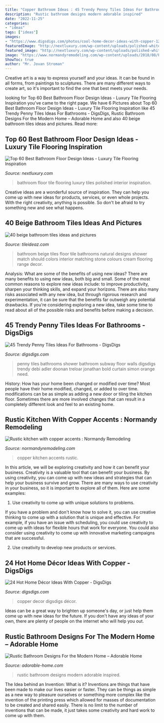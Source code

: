 ```yaml
---
title: "Copper Bathroom Ideas : 45 Trendy Penny Tiles Ideas For Bathrooms"
description: "Rustic bathroom designs modern adorable inspired"
date: "2022-11-25"
categories:
- "ideas"
tags: ["ideas"]
images:
- "https://www.digsdigs.com/photos/cool-home-decor-ideas-with-copper-12.jpg"
featuredImage: "http://nextluxury.com/wp-content/uploads/polished-white-marbe-flooring-bathroom-tile-ideas.jpg"
featured_image: "http://nextluxury.com/wp-content/uploads/polished-white-marbe-flooring-bathroom-tile-ideas.jpg"
image: "https://www.normandyremodeling.com/wp-content/uploads/2018/08/P2171255-2-1024x787.jpg"
ShowToc: true
author: "Mr. Jovan Stroman"
---
```



Creative art is a way to express yourself and your ideas. It can be found in all forms, from paintings to sculptures. There are many different ways to create art, so it's important to find the one that best meets your needs.

	

		
looking for Top 60 Best Bathroom Floor Design Ideas - Luxury Tile Flooring Inspiration you've came to the right page. We have 6 Pictures about Top 60 Best Bathroom Floor Design Ideas - Luxury Tile Flooring Inspiration like 45 Trendy Penny Tiles Ideas For Bathrooms - DigsDigs, Rustic Bathroom Designs For the Modern Home – Adorable Home and also 40 beige bathroom tiles ideas and pictures. Read more:
		
    
## Top 60 Best Bathroom Floor Design Ideas - Luxury Tile Flooring Inspiration

<img loading=lazy src="http://nextluxury.com/wp-content/uploads/polished-white-marbe-flooring-bathroom-tile-ideas.jpg" onerror="this.onerror=null;this.src='https://tse4.mm.bing.net/th?id=OIP.Z3FBlz5S487F-z_UhfP-DAAAAA&amp;pid=15.1';" alt="Top 60 Best Bathroom Floor Design Ideas - Luxury Tile Flooring Inspiration">

_Source: nextluxury.com_

>bathroom floor tile flooring luxury tiles polished interior inspiration. 

	

Creative ideas are a wonderful source of inspiration. They can help you come up with new ideas for products, services, or even whole projects. With the right creativity, anything is possible. So don't be afraid to try something new and see what happens.

    
## 40 Beige Bathroom Tiles Ideas And Pictures

<img loading=lazy src="http://www.tileideaz.com/wp-content/uploads/2015/03/beige_bathroom_tiles_1.jpg" onerror="this.onerror=null;this.src='https://tse4.mm.bing.net/th?id=OIP.v5SL3ekIIgSrr_yuEV3TFgHaHa&amp;pid=15.1';" alt="40 beige bathroom tiles ideas and pictures">

_Source: tileideaz.com_

>bathroom beige tiles floor tile bathrooms natural designs shower match should colors interior matching stone colours cream flooring range decor. 

	

Analysis: What are some of the benefits of using new ideas?
There are many benefits to using new ideas, both big and small. Some of the most common reasons to explore new ideas include: to improve productivity, sharpen your thinking skills, and expand your horizons. There are also many risks associated with any new idea, but through rigorous research and experimentation, it can be sure that the benefits far outweigh any potential drawbacks. If you're considering exploring a new idea, take some time to read about all of the possible risks and benefits before making a decision.

    
## 45 Trendy Penny Tiles Ideas For Bathrooms - DigsDigs

<img loading=lazy src="https://www.digsdigs.com/photos/2016/10/penny-tiles-ideas-bathrooms.jpg" onerror="this.onerror=null;this.src='https://tse4.mm.bing.net/th?id=OIP.IMAhiWCxZ8L_m3n3LCIz1QHaLL&amp;pid=15.1';" alt="45 Trendy Penny Tiles Ideas For Bathrooms - DigsDigs">

_Source: digsdigs.com_

>penny tiles bathrooms shower bathroom subway floor walls digsdigs trendy debi adler doonan treloar jonathan bold curtain simon orange need. 

	

History: How has your home been changed or modified over time?
Most people have their home modified, changed, or added to over time. modifications can be as simple as adding a new door or tiling the kitchen floor. Sometimes there are more involved changes that can result in a completely different look and feel to an existing home.

    
## Rustic Kitchen With Copper Accents : Normandy Remodeling

<img loading=lazy src="https://www.normandyremodeling.com/wp-content/uploads/2018/08/P2171255-2-1024x787.jpg" onerror="this.onerror=null;this.src='https://tse3.mm.bing.net/th?id=OIP.tUykPdUpuZQHpdjAOKmJCgHaFs&amp;pid=15.1';" alt="Rustic kitchen with copper accents : Normandy Remodeling">

_Source: normandyremodeling.com_

>copper kitchen accents rustic. 

	

In this article, we will be exploring creativity and how it can benefit your business.
Creativity is a valuable tool that can benefit your business. By using creativity, you can come up with new ideas and strategies that can help your business survive and grow. There are many ways to use creativity in your business, so it is important to explore all of them. Here are some examples:
1. Use creativity to come up with unique solutions to problems.

If you have a problem and don't know how to solve it, you can use creative thinking to come up with a solution that is unique and effective. For example, if you have an issue with scheduling, you could use creativity to come up with ideas for flexible hours that work for everyone. You could also consider using creativity to come up with innovative marketing campaigns that are successful.

2. Use creativity to develop new products or services.

    
## 24 Hot Home Décor Ideas With Copper - DigsDigs

<img loading=lazy src="https://www.digsdigs.com/photos/cool-home-decor-ideas-with-copper-12.jpg" onerror="this.onerror=null;this.src='https://tse3.mm.bing.net/th?id=OIP.SW2vPGuDcgt6SL5fUwegDQHaK4&amp;pid=15.1';" alt="24 Hot Home Décor Ideas With Copper - DigsDigs">

_Source: digsdigs.com_

>copper decor digsdigs décor. 

	

Ideas can be a great way to brighten up someone's day, or just help them come up with new ideas for the future. If you don't have any ideas of your own, there are plenty of people on the internet who will help you out.

    
## Rustic Bathroom Designs For The Modern Home – Adorable Home

<img loading=lazy src="https://adorable-home.com/wp-content/gallery/get-inspired-rustic-bathroom-designs-for-the-modern-home/Get-inspired-rustic-bathroom-designs-for-the-modern-home-9.jpg" onerror="this.onerror=null;this.src='https://tse4.mm.bing.net/th?id=OIP.BsGw9AIWb5_DHrwVAf_9BAHaLH&amp;pid=15.1';" alt="Rustic Bathroom Designs For the Modern Home – Adorable Home">

_Source: adorable-home.com_

>rustic bathroom designs modern adorable inspired. 

	

The Idea behind an Invention: What is it?
Inventions are things that have been made to make our lives easier or faster. They can be things as simple as a new way to pleasure ourselves or something more complex like the invention of the printing press which allowed for masses of documentation to be created and shared easily. There is no limit to the number of inventions that can be made, it just takes some creativity and hard work to come up with them.

